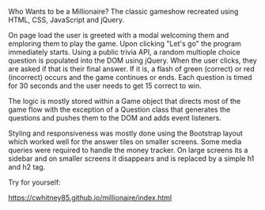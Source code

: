 Who Wants to be a Millionaire? The classic gameshow recreated using HTML, CSS, JavaScript and jQuery.

On page load the user is greeted with a modal welcoming them and emploring them to play the game. Upon clicking "Let's go" the program immediately starts. Using a public trivia API, a random multiople choice question is populated into the DOM using jQuery. When the user clicks, they are asked if that is their final answer. If it is, a flash of green (correct) or red (incorrect) occurs and the game continues or ends. Each question is timed for 30 seconds and the user needs to get 15 correct to win.

The logic is mostly stored within a Game object that directs most of the game flow with the exception of a Question class that generates the questions and pushes them to the DOM and adds event listeners.

Styling and responsiveness was mostly done using the Bootstrap layout which worked well for the answer tiles on smaller screens. Some media queries were required to handle the money tracker. On large screens its a sidebar and on smaller screens it disappears and is replaced by a simple h1 and h2 tag.

Try for yourself:

https://cwhitney85.github.io/millionaire/index.html
